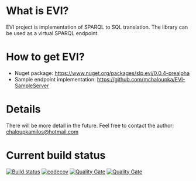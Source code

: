 # What is EVI?
EVI project is implementation of SPARQL to SQL translation. The library can be used as a virtual SPARQL endpoint.

# How to get EVI?

* Nuget package: https://www.nuget.org/packages/slp.evi/0.0.4-prealpha
* Sample endpoint implementation: https://github.com/mchaloupka/EVI-SampleServer

# Details

There will be more detail in the future. Feel free to contact the author: chaloupkamilos@hotmail.com

# Current build status
[![Build status](https://ci.appveyor.com/api/projects/status/0occxl9nsbjcmkc2/branch/master?svg=true)](https://ci.appveyor.com/project/mchaloupka/dotnetr2rmlstore/branch/master) 
[![codecov](https://codecov.io/gh/mchaloupka/EVI/branch/master/graph/badge.svg)](https://codecov.io/gh/mchaloupka/EVI)
[![Quality Gate](https://sonarqube.com/api/badges/measure?key=EVI&metric=lines)](https://sonarqube.com/dashboard/index/EVI)
[![Quality Gate](https://sonarqube.com/api/badges/measure?key=EVI&metric=ncloc)](https://sonarqube.com/dashboard/index/EVI)
